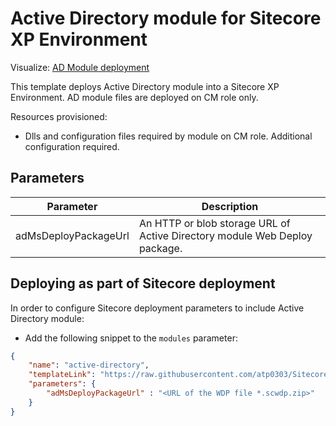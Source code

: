 # Active Directory module for Sitecore XP Environment

Visualize:
[AD Module deployment](http://armviz.io/#/?load=https%3A%2F%2Fraw.githubusercontent.com%2FSitecore%2Fsitecore-azure-quickstart-templates%2Fmaster%2FAD%201.3.0%2Fxp%2Fazuredeploy.json)

This template deploys Active Directory module into a Sitecore XP Environment. AD module files are deployed on CM role only.

Resources provisioned:

* Dlls and configuration files required by module on CM role. Additional configuration required.

## Parameters

| Parameter                                 | Description
--------------------------------------------|------------------------------------------------
| adMsDeployPackageUrl                      | An HTTP or blob storage URL of Active Directory module Web Deploy package.

## Deploying as part of Sitecore deployment

In order to configure Sitecore deployment parameters to include Active Directory module:

* Add the following snippet to the `modules` parameter:

```JSON
{
    "name": "active-directory",
    "templateLink": "https://raw.githubusercontent.com/atp0303/Sitecore-Azure-Quickstart-Templates/master/AD%201.3.0/xp/azuredeploy.json",
    "parameters": {
        "adMsDeployPackageUrl" : "<URL of the WDP file *.scwdp.zip>"
    }
}
```
